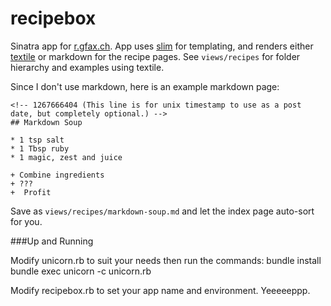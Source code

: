 recipebox
=========

Sinatra app for [r.gfax.ch](http://r.gfax.ch). App uses [slim](http://slim-lang.com/) for templating, and renders either [textile](http://redcloth.org/try-redcloth/) or markdown for the recipe pages. See `views/recipes` for folder hierarchy and examples using textile.

Since I don't use markdown, here is an example markdown page:

    <!-- 1267666404 (This line is for unix timestamp to use as a post date, but completely optional.) -->
    ## Markdown Soup

    * 1 tsp salt
    * 1 Tbsp ruby
    * 1 magic, zest and juice

    + Combine ingredients
    + ???
    +  Profit

Save as `views/recipes/markdown-soup.md` and let the index page auto-sort for you.

###Up and Running

Modify unicorn.rb to suit your needs then run the commands:
    bundle install
    bundle exec unicorn -c unicorn.rb

Modify recipebox.rb to set your app name and environment. Yeeeeeppp.
